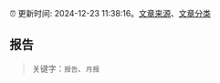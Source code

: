 :alarm_clock: 更新时间: 2024-12-23 11:38:16。[文章来源](/README.md)、[文章分类](/TAGS.md)

## 报告


> 关键字：`报告`、`月报`



